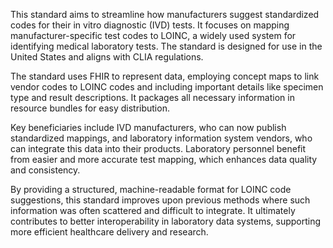 This standard aims to streamline how manufacturers suggest standardized codes for their in vitro diagnostic (IVD) tests. It focuses on mapping manufacturer-specific test codes to LOINC, a widely used system for identifying medical laboratory tests. The standard is designed for use in the United States and aligns with CLIA regulations.

The standard uses FHIR to represent data, employing concept maps to link vendor codes to LOINC codes and including important details like specimen type and result descriptions. It packages all necessary information in resource bundles for easy distribution.

Key beneficiaries include IVD manufacturers, who can now publish standardized mappings, and laboratory information system vendors, who can integrate this data into their products. Laboratory personnel benefit from easier and more accurate test mapping, which enhances data quality and consistency.

By providing a structured, machine-readable format for LOINC code suggestions, this standard improves upon previous methods where such information was often scattered and difficult to integrate. It ultimately contributes to better interoperability in laboratory data systems, supporting more efficient healthcare delivery and research.